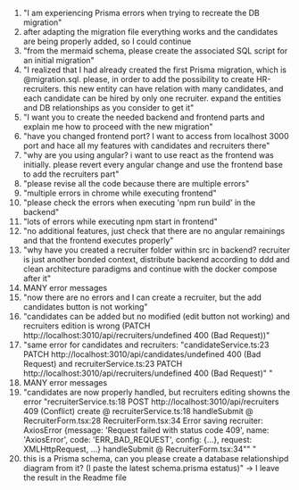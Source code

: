 1) "I am experiencing Prisma errors when trying to recreate the DB migration"
2) after adapting the migration file everything works and the candidates are being properly added, so I could continue
3) "from the mermaid schema, please create the associated SQL script for an initial migration"
4) "I realized that I had already created the first Prisma migration, which is @migration.sql. please, in order to add the possibility to create HR-recruiters. this new entity can have relation with many candidates, and each candidate can be hired by only one recruiter. expand the entities and DB relationships as you consider to get it"
5) "I want you to create the needed backend and frontend parts and explain me how to proceed with the new migration"
6) "have you changed frontend port? I want to access from localhost 3000 port and hace all my features with candidates and recruiters there"
7) "why are you using angular? i want to use react as the frontend was initially. please revert every angular change and use the frontend base to add the recruiters part"
8) "please revise all the code because there are multiple errors"
9) "multiple errors in chrome while executing frontend"
10) "please check the errors when executing 'npm run build' in the backend"
11) "lots of errors while executing npm start in frontend"
12) "no additional features, just check that there are no angular remainings and that the frontend executes properly"
13) "why have you created a recruiter folder within src in backend? recruiter is just another bonded context, distribute backend according to ddd and clean architecture paradigms and continue with the docker compose after it"
14) MANY error messages
15) "now there are no errors and I can create a recruiter, but the add candidates button is not working"
16) "candidates can be added but no modified (edit button not working) and recruiters edition is wrong (PATCH http://localhost:3010/api/recruiters/undefined 400 (Bad Request))"
17) "same error for candidates and recruiters: "candidateService.ts:23 PATCH http://localhost:3010/api/candidates/undefined 400 (Bad Request) and recruiterService.ts:23 PATCH http://localhost:3010/api/recruiters/undefined 400 (Bad Request)" "
18) MANY error messages
19) "candidates are now properly handled, but recruiters editing showns the error "recruiterService.ts:18
    POST http://localhost:3010/api/recruiters 409 (Conflict)
    create	@	recruiterService.ts:18
    handleSubmit	@	RecruiterForm.tsx:28
    RecruiterForm.tsx:34 Error saving recruiter:
    AxiosError {message: 'Request failed with status code 409', name: 'AxiosError', code: 'ERR_BAD_REQUEST', config: {…}, request: XMLHttpRequest, …}
    handleSubmit	@	RecruiterForm.tsx:34"" "
20) this is a Prisma schema, can you please create a database relationshipd diagram from it? (I paste the latest schema.prisma estatus)" -> I leave the result in the Readme file